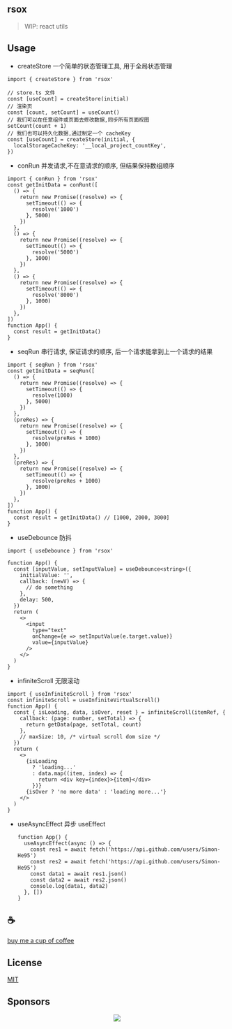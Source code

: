 ## rsox

> WIP: react utils

## Usage

- createStore 一个简单的状态管理工具, 用于全局状态管理

```tsx
import { createStore } from 'rsox'

// store.ts 文件
const [useCount] = createStore(initial)
// 渲染页
const [count, setCount] = useCount()
// 我们可以在任意组件或页面去修改数据,同步所有页面视图
setCount(count + 1)
// 我们也可以持久化数据,通过制定一个 cacheKey
const [useCount] = createStore(initial, {
  localStorageCacheKey: '__local_project_countKey',
})
```

- conRun 并发请求,不在意请求的顺序, 但结果保持数组顺序

```tsx
import { conRun } from 'rsox'
const getInitData = conRunt([
  () => {
    return new Promise((resolve) => {
      setTimeout(() => {
        resolve('1000')
      }, 5000)
    })
  },
  () => {
    return new Promise((resolve) => {
      setTimeout(() => {
        resolve('5000')
      }, 1000)
    })
  },
  () => {
    return new Promise((resolve) => {
      setTimeout(() => {
        resolve('8000')
      }, 1000)
    })
  },
])
function App() {
  const result = getInitData()
}
```

- seqRun 串行请求, 保证请求的顺序, 后一个请求能拿到上一个请求的结果

```tsx
import { seqRun } from 'rsox'
const getInitData = seqRun([
  () => {
    return new Promise((resolve) => {
      setTimeout(() => {
        resolve(1000)
      }, 5000)
    })
  },
  (preRes) => {
    return new Promise((resolve) => {
      setTimeout(() => {
        resolve(preRes + 1000)
      }, 1000)
    })
  },
  (preRes) => {
    return new Promise((resolve) => {
      setTimeout(() => {
        resolve(preRes + 1000)
      }, 1000)
    })
  },
])
function App() {
  const result = getInitData() // [1000, 2000, 3000]
}
```

- useDebounce 防抖

```tsx
import { useDebounce } from 'rsox'

function App() {
  const [inputValue, setInputValue] = useDebounce<string>({
    initialValue: '',
    callback: (newV) => {
      // do something
    },
    delay: 500,
  })
  return (
    <>
      <input
        type="text"
        onChange={e => setInputValue(e.target.value)}
        value={inputValue}
      />
    </>
  )
}
```

- infiniteScroll 无限滚动

```tsx
import { useInfiniteScroll } from 'rsox'
const infiniteScroll = useInfiniteVirtualScroll()
function App() {
  const { isLoading, data, isOver, reset } = infiniteScroll(itemRef, {
    callback: (page: number, setTotal) => {
      return getData(page, setTotal, count)
    },
    // maxSize: 10, /* virtual scroll dom size */
  })
  return (
    <>
      {isLoading
        ? 'loading...'
        : data.map((item, index) => {
          return <div key={index}>{item}</div>
        })}
      {isOver ? 'no more data' : 'loading more...'}
    </>
  )
}
```

- useAsyncEffect 异步 useEffect

  ```tsx
  function App() {
    useAsyncEffect(async () => {
      const res1 = await fetch('https://api.github.com/users/Simon-He95')
      const res2 = await fetch('https://api.github.com/users/Simon-He95')
      const data1 = await res1.json()
      const data2 = await res2.json()
      console.log(data1, data2)
    }, [])
  }
  ```

## :coffee:

[buy me a cup of coffee](https://github.com/Simon-He95/sponsor)

## License

[MIT](./license)

## Sponsors

<p align="center">
  <a href="https://cdn.jsdelivr.net/gh/Simon-He95/sponsor/sponsors.svg">
    <img src="https://cdn.jsdelivr.net/gh/Simon-He95/sponsor/sponsors.png"/>
  </a>
</p>
